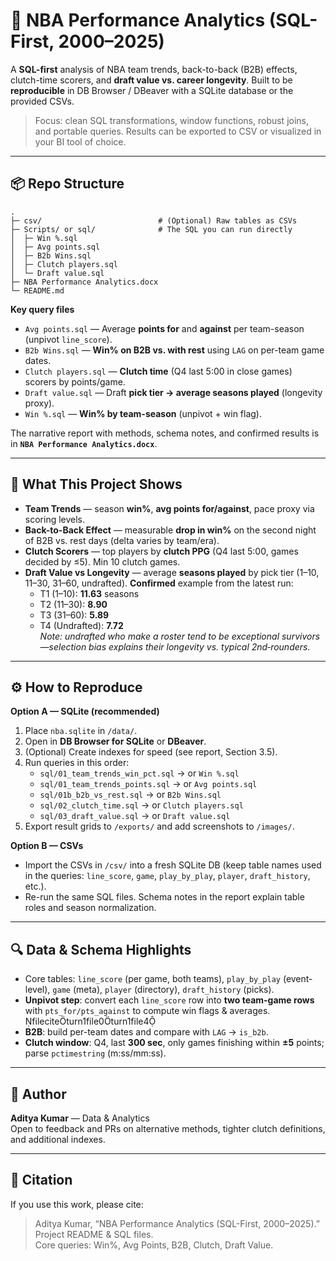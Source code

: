 # 🏀 NBA Performance Analytics (SQL-First, 2000–2025)

A **SQL-first** analysis of NBA team trends, back-to-back (B2B) effects, clutch-time scorers, and **draft value vs. career longevity**. Built to be **reproducible** in DB Browser / DBeaver with a SQLite database or the provided CSVs.

> Focus: clean SQL transformations, window functions, robust joins, and portable queries. Results can be exported to CSV or visualized in your BI tool of choice.

---

## 📦 Repo Structure 
```
.
├─ csv/                          # (Optional) Raw tables as CSVs
├─ Scripts/ or sql/              # The SQL you can run directly
│  ├─ Win %.sql
│  ├─ Avg points.sql
│  ├─ B2b Wins.sql
│  ├─ Clutch players.sql
│  └─ Draft value.sql
├─ NBA Performance Analytics.docx                    
└─ README.md
```

**Key query files**
- `Avg points.sql` — Average **points for** and **against** per team-season (unpivot `line_score`). 
- `B2b Wins.sql` — **Win% on B2B vs. with rest** using `LAG` on per-team game dates.
- `Clutch players.sql` — **Clutch time** (Q4 last 5:00 in close games) scorers by points/game. 
- `Draft value.sql` — Draft **pick tier → average seasons played** (longevity proxy).
- `Win %.sql` — **Win% by team-season** (unpivot + win flag). 

The narrative report with methods, schema notes, and confirmed results is in **`NBA Performance Analytics.docx`**. 

---

## 🧭 What This Project Shows
- **Team Trends** — season **win%**, **avg points for/against**, pace proxy via scoring levels. 
- **Back-to-Back Effect** — measurable **drop in win%** on the second night of B2B vs. rest days (delta varies by team/era).
- **Clutch Scorers** — top players by **clutch PPG** (Q4 last 5:00, games decided by ≤5). Min 10 clutch games.  
- **Draft Value vs Longevity** — average **seasons played** by pick tier (1–10, 11–30, 31–60, undrafted). **Confirmed** example from the latest run:  
  - T1 (1–10): **11.63** seasons  
  - T2 (11–30): **8.90**  
  - T3 (31–60): **5.89**  
  - T4 (Undrafted): **7.72**  
  _Note: undrafted who make a roster tend to be exceptional survivors—selection bias explains their longevity vs. typical 2nd‑rounders._ 

---

## ⚙️ How to Reproduce
**Option A — SQLite (recommended)**
1. Place `nba.sqlite` in `/data/`.  
2. Open in **DB Browser for SQLite** or **DBeaver**.
3. (Optional) Create indexes for speed (see report, Section 3.5). 
4. Run queries in this order:
   - `sql/01_team_trends_win_pct.sql` → or `Win %.sql` 
   - `sql/01_team_trends_points.sql` → or `Avg points.sql` 
   - `sql/01b_b2b_vs_rest.sql` → or `B2b Wins.sql` 
   - `sql/02_clutch_time.sql` → or `Clutch players.sql` 
   - `sql/03_draft_value.sql` → or `Draft value.sql`
5. Export result grids to `/exports/` and add screenshots to `/images/`.

**Option B — CSVs**
- Import the CSVs in `/csv/` into a fresh SQLite DB (keep table names used in the queries: `line_score`, `game`, `play_by_play`, `player`, `draft_history`, etc.).  
- Re-run the same SQL files. Schema notes in the report explain table roles and season normalization. 

---

## 🔍 Data & Schema Highlights
- Core tables: `line_score` (per game, both teams), `play_by_play` (event-level), `game` (meta), `player` (directory), `draft_history` (picks).   
- **Unpivot step**: convert each `line_score` row into **two team-game rows** with `pts_for/pts_against` to compute win flags & averages. fileciteturn1file0turn1file4  
- **B2B**: build per-team dates and compare with `LAG` → `is_b2b`.
- **Clutch window**: Q4, last **300 sec**, only games finishing within **±5** points; parse `pctimestring` (m:ss/mm:ss). 

---


## 👤 Author
**Aditya Kumar** — Data & Analytics  
Open to feedback and PRs on alternative methods, tighter clutch definitions, and additional indexes.

---

## 🙌 Citation
If you use this work, please cite:
> Aditya Kumar, “NBA Performance Analytics (SQL-First, 2000–2025).” Project README & SQL files.  
Core queries: Win%, Avg Points, B2B, Clutch, Draft Value. 
